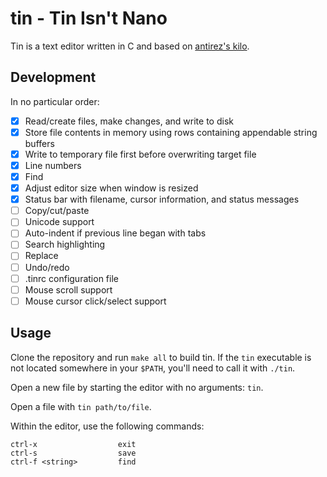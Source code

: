 # tin - Tin Isn't Nano

Tin is a text editor written in C and based on [antirez's kilo](https://github.com/antirez/kilo).

## Development

In no particular order:

- [x] Read/create files, make changes, and write to disk
- [x] Store file contents in memory using rows containing appendable string buffers
- [x] Write to temporary file first before overwriting target file
- [x] Line numbers
- [x] Find
- [x] Adjust editor size when window is resized
- [x] Status bar with filename, cursor information, and status messages
- [ ] Copy/cut/paste
- [ ] Unicode support
- [ ] Auto-indent if previous line began with tabs
- [ ] Search highlighting
- [ ] Replace
- [ ] Undo/redo
- [ ] .tinrc configuration file
- [ ] Mouse scroll support
- [ ] Mouse cursor click/select support

## Usage

Clone the repository and run `make all` to build tin. If the `tin` executable is not located somewhere in your `$PATH`, you'll need to call it with `./tin`.

Open a new file by starting the editor with no arguments: `tin`.

Open a file with `tin path/to/file`.

Within the editor, use the following commands:

```
ctrl-x                  exit
ctrl-s                  save
ctrl-f <string>         find
```
